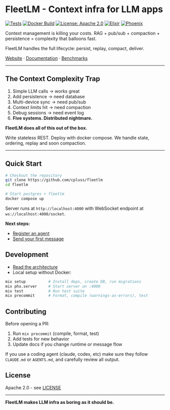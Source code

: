 # FleetLM - Context infra for LLM apps

[![Tests](https://github.com/cpluss/fleetlm/actions/workflows/test.yml/badge.svg)](https://github.com/cpluss/fleetlm/actions/workflows/test.yml)
[![Docker Build](https://github.com/cpluss/fleetlm/actions/workflows/docker-build.yml/badge.svg)](https://github.com/cpluss/fleetlm/actions/workflows/docker-build.yml)
[![License: Apache 2.0](https://img.shields.io/badge/License-Apache%202.0-blue.svg)](https://opensource.org/licenses/Apache-2.0)
[![Elixir](https://img.shields.io/badge/Elixir-1.18.4-purple.svg)](https://elixir-lang.org/)
[![Phoenix](https://img.shields.io/badge/Phoenix-1.8.1-red.svg)](https://phoenixframework.org/)

Context management is killing your costs. RAG + pub/sub + compaction + persistence = complexity that balloons fast.

FleetLM handles the full lifecycle: persist, replay, compact, deliver.

[Website](https://fleetlm.com/) · [Documentation](https://docs.fleetlm.com/) · [Benchmarks](https://fleetlm.com/#benchmarks)

---

## The Context Complexity Trap

1. Simple LLM calls → works great
2. Add persistence → need database
3. Multi-device sync → need pub/sub
4. Context limits hit → need compaction
5. Debug sessions → need event log
6. **Five systems. Distributed nightmare.**

**FleetLM does all of this out of the box.**

Write stateless REST. Deploy with docker compose. We handle state, ordering, replay and soon compaction.

---

## Quick Start

```bash
# Checkout the repository
git clone https://github.com/cpluss/fleetlm
cd fleetlm

# Start postgres + fleetlm
docker compose up
```

Server runs at `http://localhost:4000` with WebSocket endpoint at `ws://localhost:4000/socket`.

**Next steps:**
- [Register an agent](https://docs.fleetlm.com/quickstart#register-an-agent)
- [Send your first message](https://docs.fleetlm.com/quickstart#send-a-message)

## Development

- [Read the architecture](https://docs.fleetlm.com/architecture)
- Local setup without Docker:

```bash
mix setup          # Install deps, create DB, run migrations
mix phx.server     # Start server on :4000
mix test           # Run test suite
mix precommit      # Format, compile (warnings-as-errors), test
```

## Contributing

Before opening a PR:

1. Run `mix precommit` (compile, format, test)
2. Add tests for new behavior
3. Update docs if you change runtime or message flow

If you use a coding agent (claude, codex, etc) make sure they follow `CLAUDE.md` or `AGENTS.md`, and carefully review all output.

## License

Apache 2.0 - see [LICENSE](LICENSE)

---

**FleetLM makes LLM infra as boring as it should be.**
